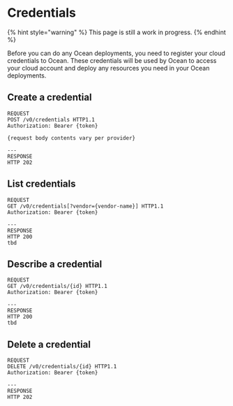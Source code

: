 # Credentials

{% hint style="warning" %}
This page is still a work in progress.
{% endhint %}

Before you can do any Ocean deployments, you need to register your cloud credentials to Ocean. These credentials will be used by Ocean to access your cloud account and deploy any resources you need in your Ocean deployments.

## Create a credential

```http
REQUEST
POST /v0/credentials HTTP1.1
Authorization: Bearer {token}

{request body contents vary per provider}

---
RESPONSE
HTTP 202
```

## List credentials

```http
REQUEST
GET /v0/credentials[?vendor={vendor-name}] HTTP1.1
Authorization: Bearer {token}

---
RESPONSE
HTTP 200
tbd
```

## Describe a credential

```http
REQUEST
GET /v0/credentials/{id} HTTP1.1
Authorization: Bearer {token}

---
RESPONSE
HTTP 200
tbd
```

## Delete a credential

```text
REQUEST
DELETE /v0/credentials/{id} HTTP1.1
Authorization: Bearer {token}

---
RESPONSE
HTTP 202
```

